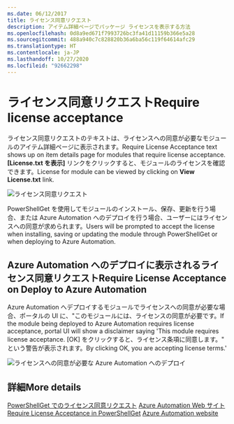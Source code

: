 ```yaml
---
ms.date: 06/12/2017
title: ライセンス同意リクエスト
description: アイテム詳細ページでパッケージ ライセンスを表示する方法
ms.openlocfilehash: 0d8a9ed671f7993726bc3fa41d11159b366e5a28
ms.sourcegitcommit: 488a940c7c828820b36a6ba56c119f64614afc29
ms.translationtype: HT
ms.contentlocale: ja-JP
ms.lasthandoff: 10/27/2020
ms.locfileid: "92662298"
---
```

# <a name="require-license-acceptance"></a><span data-ttu-id="2744e-103">ライセンス同意リクエスト</span><span class="sxs-lookup"><span data-stu-id="2744e-103">Require license acceptance</span></span>

<span data-ttu-id="2744e-104">ライセンス同意リクエストのテキストは、ライセンスへの同意が必要なモジュールのアイテム詳細ページに表示されます。</span><span class="sxs-lookup"><span data-stu-id="2744e-104">Require License Acceptance text shows up on item details page for modules that require license acceptance.</span></span> <span data-ttu-id="2744e-105">**[License.txt を表示]** リンクをクリックすると、モジュールのライセンスを確認できます。</span><span class="sxs-lookup"><span data-stu-id="2744e-105">License for module can be viewed by clicking on **View License.txt** link.</span></span>

![ライセンス同意リクエスト](media/packages-that-require-license-acceptance/RequireLicenseAcceptance.png)

<span data-ttu-id="2744e-107">PowerShellGet を使用してモジュールのインストール、保存、更新を行う場合、または Azure Automation へのデプロイを行う場合、ユーザーにはライセンスへの同意が求められます。</span><span class="sxs-lookup"><span data-stu-id="2744e-107">Users will be prompted to accept the license when installing, saving or updating the module through PowerShellGet or when deploying to Azure Automation.</span></span>

## <a name="require-license-acceptance-on-deploy-to-azure-automation"></a><span data-ttu-id="2744e-108">Azure Automation へのデプロイに表示されるライセンス同意リクエスト</span><span class="sxs-lookup"><span data-stu-id="2744e-108">Require License Acceptance on Deploy to Azure Automation</span></span>

<span data-ttu-id="2744e-109">Azure Automation へデプロイするモジュールでライセンスへの同意が必要な場合、ポータルの UI に、"このモジュールには、ライセンスの同意が必要です。</span><span class="sxs-lookup"><span data-stu-id="2744e-109">If the module being deployed to Azure Automation requires license acceptance, portal UI will show a disclaimer saying 'This module requires license acceptance.</span></span> <span data-ttu-id="2744e-110">[OK] をクリックすると、ライセンス条項に同意します。" という警告が表示されます。</span><span class="sxs-lookup"><span data-stu-id="2744e-110">By clicking OK, you are accepting license terms.'</span></span>

![ライセンスへの同意が必要な Azure Automation へのデプロイ](media/packages-that-require-license-acceptance/DeployToAzureAutomationRequireLicenseAcceptanceDisclaimer.png)

## <a name="more-details"></a><span data-ttu-id="2744e-112">詳細</span><span class="sxs-lookup"><span data-stu-id="2744e-112">More details</span></span>

<span data-ttu-id="2744e-113">[PowerShellGet でのライセンス同意リクエスト](../../concepts/module-license-acceptance.md)
[Azure Automation Web サイト](/azure/automation)</span><span class="sxs-lookup"><span data-stu-id="2744e-113">[Require License Acceptance in PowerShellGet](../../concepts/module-license-acceptance.md)
[Azure Automation website](/azure/automation)</span></span>
